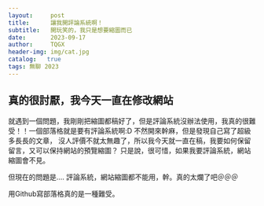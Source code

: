 ```yaml
---
layout:     post
title:      讓我開評論系統啊！
subtitle:   開玩笑的，我只是想要縮圖而已
date:       2023-09-17
author:     TQGX
header-img: img/cat.jpg
catalog:   true
tags: 無聊 2023
---
```


## 真的很討厭，我今天一直在修改網站
就遇到一個問題，我剛剛把縮圖都稿好了，但是評論系統沒辦法使用，我真的很難受！！一個部落格就是要有評論系統啊:D 不然開來幹麻，但是發現自己寫了超級多長長的文章，
沒人評價不就太無趣了，所以我今天就一直在稿，我要如何保留留言，又可以保持網站的預覽縮圖？ 只是說，很可惜，如果我要評論系統，網站縮圖會不見。

但現在的問題是.... 評論系統，網站縮圖都不能用，幹。真的太爛了吧＠＠＠


用Github寫部落格真的是一種難受。
